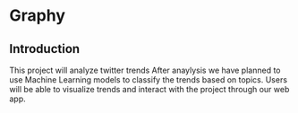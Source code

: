 # Graphy

## Introduction

This project will analyze twitter trends After anaylysis we have planned to use Machine Learning models to classify the trends based on topics. Users will be able to visualize trends and interact with the project through our web app.
